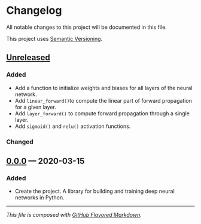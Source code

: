 # Changelog
All notable changes to this project will be documented in this file.

This project uses [Semantic Versioning][sv].

## [Unreleased][new]

### Added
- Add a function to initialize weights and biases for all layers of the neural
  network.
- Add `linear_forward()`to compute the linear part of forward propagation for a
  given layer.
- Add `layer_forward()` to compute forward propagation through a single layer.
- Add `sigmoid()` and `relu()` activation functions.

### Changed

## [0.0.0][0.0.0] — 2020-03-15

### Added
- Create the project. A library for building and training deep neural networks
  in Python.

---
_This file is composed with [GitHub Flavored Markdown][gfm]._

[gfm]: https://github.github.com/gfm/
[sv]: https://semver.org

[new]: https://github.com/petejh/deepen/compare/HEAD..v0.0.0
[0.0.0]: https://github.com/petejh/deepen/releases/tag/v0.0.0
